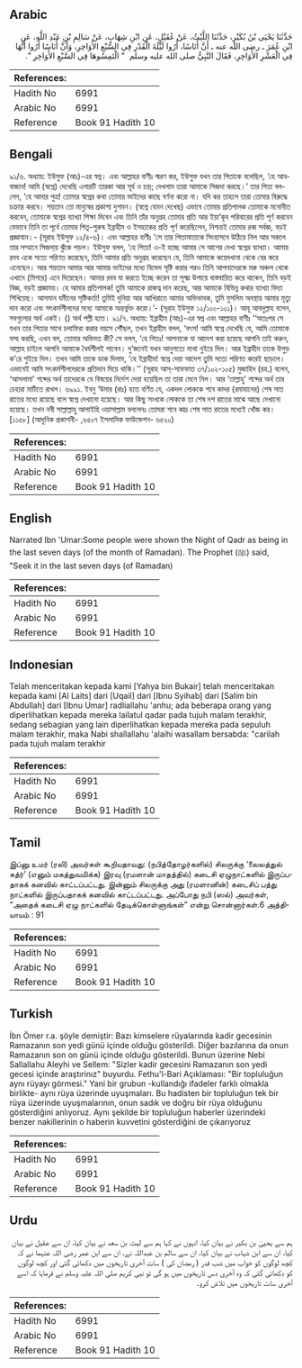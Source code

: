 ## Arabic


<div dir="rtl" lang="ar" style={{fontSize:'larger',backgroundColor:'#f8f9fa',padding:20}}>
حَدَّثَنَا يَحْيَى بْنُ بُكَيْرٍ، حَدَّثَنَا اللَّيْثُ، عَنْ عُقَيْلٍ، عَنِ ابْنِ شِهَابٍ، عَنْ سَالِمِ بْنِ عَبْدِ اللَّهِ، عَنِ ابْنِ عُمَرَ ـ رضى الله عنه ـ أَنَّ أُنَاسًا، أُرُوا لَيْلَةَ الْقَدْرِ فِي السَّبْعِ الأَوَاخِرِ، وَأَنَّ أُنَاسًا أُرُوا أَنَّهَا فِي الْعَشْرِ الأَوَاخِرِ، فَقَالَ النَّبِيُّ صلى الله عليه وسلم ‏ "‏ الْتَمِسُوهَا فِي السَّبْعِ الأَوَاخِرِ ‏"‏‏.‏
</div>
<div style={{backgroundColor:'#f8f9fa',padding:20, marginBottom: 10}}><table> <thead> <tr> <th>References:</th> <th></th> </tr> </thead> <tbody><tr><td>Hadith No</td><td>6991</td></tr><tr><td>Arabic No</td><td>6991</td></tr><tr><td>Reference</td><td>Book 91 Hadith 10</td></tr></tbody></table></div>

## Bengali


<div dir="ltr" lang="bn" style={{fontSize:'larger',backgroundColor:'#f8f9fa',padding:20}}>
৯১/৬. অধ্যায়: ইউসুফ (আঃ)-এর স্বপ্ন। এবং আল্লাহর বাণীঃ স্মরণ কর, ইউসুফ যখন তার পিতাকে বলেছিল, ‘হে আববাজান! আমি (স্বপ্নে) দেখেছি এগারটি তারকা আর সূর্য ও চন্দ্র; দেখলাম তারা আমাকে সিজদা করছে।’ তার পিতা বললেন, ‘হে আমার পুত্র! তোমার স্বপ্নের কথা তোমার ভাইদের কাছে বর্ণনা করো না। যদি কর তাহলে তারা তোমার বিরুদ্ধে চক্রান্ত করবে। শয়তান তো মানুষের প্রকাশ্য দুশমন। (স্বপ্নে যেমন দেখেছ) এভাবে তোমার প্রতিপালক তোমাকে মনোনীত করবেন, তোমাকে স্বপ্নের ব্যাখ্যা শিক্ষা দিবেন এবং তিনি তাঁর অনুগ্রহ তোমার প্রতি আর ইয়া‘কূব পরিবারের প্রতি পূর্ণ করবেন যেভাবে তিনি তা পূর্বে তোমার পিতৃ-পুরুষ ইব্রাহীম ও ইসহাকের প্রতি পূর্ণ করেছিলেন, নিশ্চয়ই তোমার রব্ব সর্বজ্ঞ, বড়ই প্রজ্ঞাবান।- (সূরাহ ইউসুফ ১২/৪-৬)। এবং আল্লাহর বাণীঃ ‘সে তার পিতামাতাকে সিংহাসনে উঠিয়ে নিল আর সকলে তার সম্মানে সিজদা্য় ঝুঁকে পড়ল। ইউসুফ বলল, ‘হে পিতা! এ-ই হচ্ছে আমার সে আগের দেখা স্বপ্নের ব্যাখ্যা। আমার রবব একে সত্যে পরিণত করেছেন, তিনি আমার প্রতি অনুগ্রহ করেছেন যে, তিনি আমাকে কয়েদখানা থেকে বের করে এনেছেন। আর শয়তান আমার আর আমার ভাইদের মধ্যে বিভেদ সৃষ্টি করার পরও তিনি আপনাদেরকে মরু অঞ্চল থেকে এখানে (মিশরে) এনে দিয়েছেন। আমার রবব যা করতে ইচ্ছে করেন তা সূক্ষ্ম উপায়ে বাস্তবায়িত করে থাকেন, তিনি বড়ই বিজ্ঞ, বড়ই প্রজ্ঞাময়। হে আমার প্রতিপালক! তুমি আমাকে রাজত্ব দান করেছ, আর আমাকে বিভিন্ন কথার ব্যাখ্যা বিদ্যা শিখিয়েছ। আসমান যমীনের সৃষ্টিকর্তা! তুমিই দুনিয়া আর আখিরাতে আমার অভিভাবক, তুমি মুসলিম অবস্থায় আমার মৃত্যু দান করো এবং সৎকর্মশীলদের মধ্যে আমাকে অন্তর্ভুক্ত করো।’- (সূরাহ ইউসুফ ১২/১০০-১০১)। আবূ আবদুল্লাহ বলেন, সবগুলোর অর্থ একই। () অর্থ পল্লী হতে। ৯১/৭. অধ্যায়: ইব্রাহীম (আঃ)-এর স্বপ্ন এবং আল্লাহর বাণীঃ ‘‘অতঃপর সে যখন তার পিতার সাথে চলাফিরা করার বয়সে পৌঁছল, তখন ইব্রাহীম বলল, ‘বৎস! আমি স্বপ্নে দেখেছি যে, আমি তোমাকে যব্হ করছি, এখন বল, তোমার অভিমত কী? সে বলল, ‘হে পিতঃ! আপনাকে যা আদেশ করা হয়েছে আপনি তাই করুন, আল্লাহ চাইলে আপনি আমাকে ধৈর্যশীলই পাবেন। দু’জনেই যখন আনুগত্যে মাথা নুইয়ে দিল। আর ইব্রাহীম তাকে উপুড় ক’রে শুইয়ে দিল। তখন আমি তাকে ডাক দিলাম, ‘হে ইব্রাহীম! স্বপ্নে দেয়া আদেশ তুমি সত্যে পরিণত করেই ছাড়লে। এভাবেই আমি সৎকর্মশীলদেরকে প্রতিদান দিয়ে থাকি।’’ (সূরাহ আস্-সাফফাত ৩৭/১০২-১০৫) মুজাহিদ (রহ.) বলেন, ‘আসলামা’ শব্দের অর্থ তাদেরকে যে বিষয়ের নির্দেশ দেয়া হয়েছিল তা তারা মেনে নিল। আর ‘তাল্লাহু’ শব্দের অর্থ তার চেহারা মাটিতে রাখল। ৬৯৯১. ইবনু ‘উমার (রাঃ) হতে বর্ণিত যে, একদল লোককে শবে কাদর (রমাযানের) শেষ সাত রাতের মধ্যে রয়েছে বলে স্বপ্নে দেখানো হয়েছে। আর কিছু সংখ্যক লোককে তা শেষ দশ রাতের মাঝে আছে দেখানো হয়েছে। তখন নবী সাল্লাল্লাহু আলাইহি ওয়াসাল্লাম বললেনঃ তোমরা শবে কাদ্র শেষ সাত রাতের মধ্যেই খোঁজ কর। [১১৫৮] (আধুনিক প্রকাশনী- ,৬৫০৭ ইসলামিক ফাউন্ডেশন- ৬৫২০)
</div>
<div style={{backgroundColor:'#f8f9fa',padding:20, marginBottom: 10}}><table> <thead> <tr> <th>References:</th> <th></th> </tr> </thead> <tbody><tr><td>Hadith No</td><td>6991</td></tr><tr><td>Arabic No</td><td>6991</td></tr><tr><td>Reference</td><td>Book 91 Hadith 10</td></tr></tbody></table></div>

## English


<div dir="ltr" lang="en" style={{fontSize:'larger',backgroundColor:'#f8f9fa',padding:20}}>
Narrated Ibn 'Umar:Some people were shown the Night of Qadr as being in the last seven days (of the month of Ramadan). The Prophet (ﷺ) said, "Seek it in the last seven days (of Ramadan)
</div>
<div style={{backgroundColor:'#f8f9fa',padding:20, marginBottom: 10}}><table> <thead> <tr> <th>References:</th> <th></th> </tr> </thead> <tbody><tr><td>Hadith No</td><td>6991</td></tr><tr><td>Arabic No</td><td>6991</td></tr><tr><td>Reference</td><td>Book 91 Hadith 10</td></tr></tbody></table></div>

## Indonesian


<div dir="ltr" lang="id" style={{fontSize:'larger',backgroundColor:'#f8f9fa',padding:20}}>
Telah menceritakan kepada kami [Yahya bin Bukair] telah menceritakan kepada kami [Al Laits] dari [Uqail] dari [Ibnu Syihab] dari [Salim bin Abdullah] dari [Ibnu Umar] radliallahu 'anhu; ada beberapa orang yang diperlihatkan kepada mereka lailatul qadar pada tujuh malam terakhir, sedang sebagian yang lain diperlihatkan kepada mereka pada sepuluh malam terakhir, maka Nabi shallallahu 'alaihi wasallam bersabda: "carilah pada tujuh malam terakhir
</div>
<div style={{backgroundColor:'#f8f9fa',padding:20, marginBottom: 10}}><table> <thead> <tr> <th>References:</th> <th></th> </tr> </thead> <tbody><tr><td>Hadith No</td><td>6991</td></tr><tr><td>Arabic No</td><td>6991</td></tr><tr><td>Reference</td><td>Book 91 Hadith 10</td></tr></tbody></table></div>

## Tamil


<div dir="ltr" lang="ta" style={{fontSize:'larger',backgroundColor:'#f8f9fa',padding:20}}>
இப்னு உமர் (ரலி) அவர்கள் கூறியதாவது: (நபித்தோழர்களில்) சிலருக்கு ‘லைலத்துல் கத்ர்’ (எனும் மகத்துவமிக்க) இரவு (ரமளான் மாதத்தில்) கடைசி ஏழுநாட்களில் இருப்பதாகக் கனவில் காட்டப்பட்டது. இன்னும் சிலருக்கு அது (ரமளானின்) கடைசிப் பத்து நாட்களில் இருப்பதாகக் கனவில் காட்டப்பட்டது. அப்போது நபி (ஸல்) அவர்கள், “அதைக் கடைசி ஏழு நாட்களில் தேடிக்கொள்ளுங்கள்” என்று சொன்னார்கள்.6 அத்தியாயம் : 91
</div>
<div style={{backgroundColor:'#f8f9fa',padding:20, marginBottom: 10}}><table> <thead> <tr> <th>References:</th> <th></th> </tr> </thead> <tbody><tr><td>Hadith No</td><td>6991</td></tr><tr><td>Arabic No</td><td>6991</td></tr><tr><td>Reference</td><td>Book 91 Hadith 10</td></tr></tbody></table></div>

## Turkish


<div dir="ltr" lang="tr" style={{fontSize:'larger',backgroundColor:'#f8f9fa',padding:20}}>
İbn Ömer r.a. şöyle demiştir: Bazı kimselere rüyalarında kadir gecesinin Ramazanın son yedi günü içinde olduğu gösterildi. Diğer bazılarına da onun Ramazanın son on günü içinde olduğu gösterildi. Bunun üzerine Nebi Sallallahu Aleyhi ve Sellem: "Sizler kadir gecesini Ramazanın son yedi gecesi içinde araştırinız" buyurdu. Fethu'l-Bari Açıklaması: "Bir topluluğun aynı rüyayı görmesi." Yani bir grubun -kullandığı ifadeler farklı olmakla birlikte- aynı rüya üzerinde uyuşmaları. Bu hadisten bir topluluğun tek bir rüya üzerinde uyuşmalarının, onun sadık ve doğru bir rüya olduğunu gösterdiğini anlıyoruz. Aynı şekilde bir topluluğun haberler üzerindeki benzer nakillerinin o haberin kuvvetini gösterdiğini de çıkarıyoruz
</div>
<div style={{backgroundColor:'#f8f9fa',padding:20, marginBottom: 10}}><table> <thead> <tr> <th>References:</th> <th></th> </tr> </thead> <tbody><tr><td>Hadith No</td><td>6991</td></tr><tr><td>Arabic No</td><td>6991</td></tr><tr><td>Reference</td><td>Book 91 Hadith 10</td></tr></tbody></table></div>

## Urdu


<div dir="rtl" lang="ur" style={{fontSize:'larger',backgroundColor:'#f8f9fa',padding:20}}>
ہم سے یحییٰ بن بکیر نے بیان کیا، انہوں نے کہا ہم سے لیث بن سعد نے بیان کیا، ان سے عقیل نے بیان کیا، ان سے ابن شہاب نے بیان کیا، ان سے سالم بن عبداللہ نے، ان سے ابن عمر رضی اللہ عنہما نے کہ کچھ لوگوں کو خواب میں شب قدر ( رمضان کی ) سات آخری تاریخوں میں دکھائی گئی اور کچھ لوگوں کو دکھائی گئی کہ وہ آخری دس تاریخوں میں ہو گی تو نبی کریم صلی اللہ علیہ وسلم نے فرمایا کہ اسے آخری سات تاریخوں میں تلاش کرو۔
</div>
<div style={{backgroundColor:'#f8f9fa',padding:20, marginBottom: 10}}><table> <thead> <tr> <th>References:</th> <th></th> </tr> </thead> <tbody><tr><td>Hadith No</td><td>6991</td></tr><tr><td>Arabic No</td><td>6991</td></tr><tr><td>Reference</td><td>Book 91 Hadith 10</td></tr></tbody></table></div>